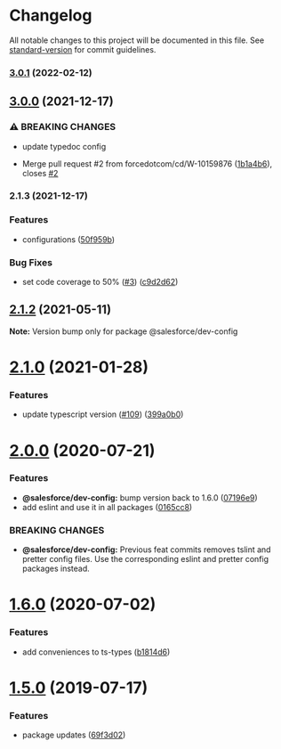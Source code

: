 # Changelog

All notable changes to this project will be documented in this file. See [standard-version](https://github.com/conventional-changelog/standard-version) for commit guidelines.

### [3.0.1](https://github.com/forcedotcom/dev-config/compare/v3.0.0...v3.0.1) (2022-02-12)

## [3.0.0](https://github.com/forcedotcom/dev-config/compare/v2.1.3...v3.0.0) (2021-12-17)


### ⚠ BREAKING CHANGES

* update typedoc config

* Merge pull request #2 from forcedotcom/cd/W-10159876 ([1b1a4b6](https://github.com/forcedotcom/dev-config/commit/1b1a4b6cd13d51da346a9a2d06a59a8147f82e9c)), closes [#2](https://github.com/forcedotcom/dev-config/issues/2)

### 2.1.3 (2021-12-17)


### Features

* configurations ([50f959b](https://github.com/forcedotcom/dev-config/commit/50f959b2fe99508a8a0c8b460dc4bf2c22e6abe6))


### Bug Fixes

* set code coverage to 50% ([#3](https://github.com/forcedotcom/dev-config/issues/3)) ([c9d2d62](https://github.com/forcedotcom/dev-config/commit/c9d2d6210dade817963e743648670c8d50ffb646))

## [2.1.2](https://github.com/forcedotcom/sfdx-dev-packages/compare/@salesforce/dev-config@2.1.0...@salesforce/dev-config@2.1.2) (2021-05-11)

**Note:** Version bump only for package @salesforce/dev-config





# [2.1.0](https://github.com/forcedotcom/sfdx-dev-packages/compare/@salesforce/dev-config@2.0.0...@salesforce/dev-config@2.1.0) (2021-01-28)


### Features

* update typescript version ([#109](https://github.com/forcedotcom/sfdx-dev-packages/issues/109)) ([399a0b0](https://github.com/forcedotcom/sfdx-dev-packages/commit/399a0b03aa831f25511bb3391702c10dc5c4a488))





# [2.0.0](https://github.com/forcedotcom/sfdx-dev-packages/compare/@salesforce/dev-config@1.6.0...@salesforce/dev-config@2.0.0) (2020-07-21)


### Features

* **@salesforce/dev-config:** bump version back to 1.6.0 ([07196e9](https://github.com/forcedotcom/sfdx-dev-packages/commit/07196e9719b0a5ace2c9a620af8012501c06c6e6))
* add eslint and use it in all packages ([0165cc8](https://github.com/forcedotcom/sfdx-dev-packages/commit/0165cc8853079c7f987dddfb60ced3efb00deea0))


### BREAKING CHANGES

* **@salesforce/dev-config:** Previous feat commits removes tslint and pretter config files. Use the
corresponding eslint and pretter config packages instead.





# [1.6.0](https://github.com/forcedotcom/sfdx-dev-packages/compare/@salesforce/dev-config@1.5.0...@salesforce/dev-config@1.6.0) (2020-07-02)


### Features

* add conveniences to ts-types ([b1814d6](https://github.com/forcedotcom/sfdx-dev-packages/commit/b1814d6))





# [1.5.0](https://github.com/forcedotcom/sfdx-dev-packages/compare/@salesforce/dev-config@1.4.4...@salesforce/dev-config@1.5.0) (2019-07-17)


### Features

* package updates ([69f3d02](https://github.com/forcedotcom/sfdx-dev-packages/commit/69f3d02))

